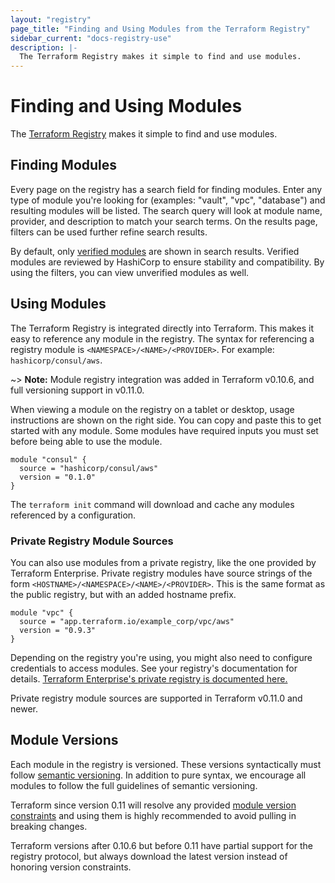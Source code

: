 ```yaml
---
layout: "registry"
page_title: "Finding and Using Modules from the Terraform Registry"
sidebar_current: "docs-registry-use"
description: |-
  The Terraform Registry makes it simple to find and use modules.
---
```


# Finding and Using Modules

The [Terraform Registry](https://registry.terraform.io) makes it simple to
find and use modules.

## Finding Modules

Every page on the registry has a search field for finding
modules. Enter any type of module you're looking for (examples: "vault",
"vpc", "database") and resulting modules will be listed. The search query
will look at module name, provider, and description to match your search
terms. On the results page, filters can be used further refine search results.

By default, only [verified modules](/docs/registry/modules/verified.html)
are shown in search results. Verified modules are reviewed by HashiCorp to
ensure stability and compatibility. By using the filters, you can view unverified
modules as well.

## Using Modules

The Terraform Registry is integrated directly into Terraform. This makes
it easy to reference any module in the registry. The syntax for referencing
a registry module is `<NAMESPACE>/<NAME>/<PROVIDER>`. For example:
`hashicorp/consul/aws`.

~> **Note:** Module registry integration was added in Terraform v0.10.6, and full versioning support in v0.11.0.

When viewing a module on the registry on a tablet or desktop, usage instructions
are shown on the right side.
You can copy and paste this to get started with any module. Some modules
have required inputs you must set before being able to use the module.

```hcl
module "consul" {
  source = "hashicorp/consul/aws"
  version = "0.1.0"
}
```

The `terraform init` command will download and cache any modules referenced by
a configuration.

### Private Registry Module Sources

You can also use modules from a private registry, like the one provided by
Terraform Enterprise. Private registry modules have source strings of the form
`<HOSTNAME>/<NAMESPACE>/<NAME>/<PROVIDER>`. This is the same format as the
public registry, but with an added hostname prefix.

```hcl
module "vpc" {
  source = "app.terraform.io/example_corp/vpc/aws"
  version = "0.9.3"
}
```

Depending on the registry you're using, you might also need to configure
credentials to access modules. See your registry's documentation for details.
[Terraform Enterprise's private registry is documented here.](/docs/enterprise/registry/index.html)

Private registry module sources are supported in Terraform v0.11.0 and
newer.

## Module Versions

Each module in the registry is versioned. These versions syntactically must
follow [semantic versioning](http://semver.org/). In addition to pure syntax,
we encourage all modules to follow the full guidelines of semantic versioning.

Terraform since version 0.11 will resolve any provided
[module version constraints](/docs/configuration/modules.html#module-versions) and
using them is highly recommended to avoid pulling in breaking changes.

Terraform versions after 0.10.6 but before 0.11 have partial support for the registry
protocol, but always download the latest version instead of honoring version
constraints.
